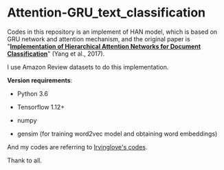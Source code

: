 # Attention-GRU_text_classification

Codes in this repository is an implement of HAN model, which is based on GRU network and attention mechanism, and the original paper is "**[Implementation of Hierarchical Attention Networks for Document Classification](https://www.cs.cmu.edu/~diyiy/docs/naacl16.pdf)**" (Yang et al., 2017).

I use Amazon Review datasets to do this implementation.

**Version requirements**:

- Python 3.6

- Tensorflow 1.12+

- numpy

- gensim (for training word2vec model and obtaining word embeddings)


And my codes are referring to [Irvinglove's codes](https://github.com/Irvinglove/HAN-text-classification).

Thank to all.
